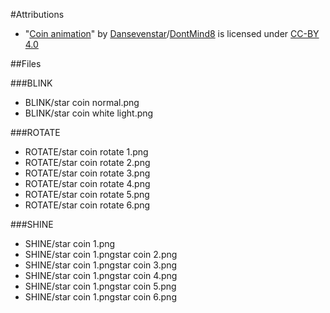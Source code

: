 #Attributions

 - "[Coin animation](https://opengameart.org/content/coin-animation)" by [Dansevenstar](https://opengameart.org/users/dansevenstar)/[DontMind8](http://dontmind8.blogspot.com/) is licensed under [CC-BY 4.0](https://creativecommons.org/licenses/by/4.0/)

##Files

###BLINK

 - BLINK/star coin normal.png
 - BLINK/star coin white light.png

###ROTATE

 - ROTATE/star coin rotate 1.png
 - ROTATE/star coin rotate 2.png
 - ROTATE/star coin rotate 3.png
 - ROTATE/star coin rotate 4.png
 - ROTATE/star coin rotate 5.png
 - ROTATE/star coin rotate 6.png

###SHINE
 - SHINE/star coin 1.png
 - SHINE/star coin 1.pngstar coin 2.png
 - SHINE/star coin 1.pngstar coin 3.png
 - SHINE/star coin 1.pngstar coin 4.png
 - SHINE/star coin 1.pngstar coin 5.png
 - SHINE/star coin 1.pngstar coin 6.png